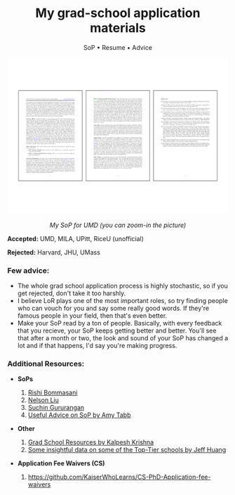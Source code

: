 <h1 align="center">
  <br>
  My grad-school application materials
</h1>

<p align="center">SoP • Resume • Advice</p>

<p align="center"><img src="https://github.com/khalidsaifullaah/grad-school_application_materials/blob/main/SoP_png_version.png?raw=true"/></p>
<p align="center" style="font-style: italic;">My SoP for UMD (you can zoom-in the picture)</p>
</p>

**Accepted:** UMD, MILA, UPitt, RiceU (unofficial)

**Rejected:** Harvard, JHU, UMass

### Few advice:

- The whole grad school application process is highly stochastic, so if you get rejected, don't take it too harshly.
- I believe LoR plays one of the most important roles, so try finding people who can vouch for you and say some really good words. If they're famous people in your field, then that's even better.
- Make your SoP read by a ton of people. Basically, with every feedback that you recieve, your SoP keeps getting better and better. You'll see that after a month or two, the look and sound of your SoP has changed a lot and if that happens, I'd say you're making progress.

### Additional Resources:
- **SoPs**
  1. [Rishi Bommasani](https://drive.google.com/file/d/1t1yLgC0QMQ-8KyntZvZ7n8dgrF0U9T_v/view)
  2. [Nelson Liu](https://blog.nelsonliu.me/2020/11/11/phd-personal-statement/)
  3. [Suchin Gururangan](https://suchin.io/personal-statement-advice/)
  4. [Useful Advice on SoP by Amy Tabb](https://amytabb.com/tips/2021/01/18/statement-of-purpose-help/)


- **Other**
  1. [Grad School Resources by Kalpesh Krishna](https://martiansideofthemoon.github.io/2018/05/29/grad-resources.html)
  2. [Some insightful data on some of the Top-Tier schools by Jeff Huang](https://jeffhuang.com/computer-science-open-data/#bias-in-computer-science-rankings)
 
- **Application Fee Waivers (CS)**
  1. https://github.com/KaiserWhoLearns/CS-PhD-Application-fee-waivers

